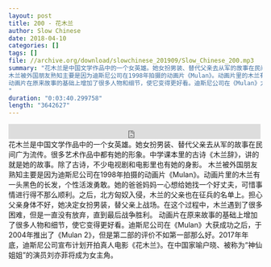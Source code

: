 ```yaml
---
layout: post
title: 200 - 花木兰
author: Slow Chinese
date: 2018-04-10
categories: []
tags: []
file: //archive.org/download/slowchinese_201909/Slow_Chinese_200.mp3
summary: "花木兰是中国文学作品中的一个女英雄。她女扮男装、替代父亲去从军的故事在民间广为流传。很多艺术作品中都有她的形象。中学课本里的古诗《木兰辞》，讲的就是她的故事。除了古诗，不少电视剧和电影里也有她的身影。
木兰被外国朋友熟知主要是因为迪斯尼公司在1998年拍摄的动画片《Mulan》。动画片里的木兰有一头黑色的长发，个性活泼勇敢。她的爸爸妈妈一心想给她找一个好丈夫，可惜事情进行得不那么顺利。之后，北方匈奴入侵，木兰的父亲也在征兵的名单上。担心父亲身体不好，她决定女扮男装，替父亲上战场。在这个过程中，木兰遇到了很多困难，但是一直没有放弃，直到最后战争胜利。
动画片在原来故事的基础上增加了很多人物和细节，使它变得更好看。迪斯尼公司在《Mulan》大获成功之后，于2004年推出了《Mulan 2》，但是第二部的评价不如第一部那么好。2017年年底，迪斯尼公司宣布计划开拍真人电影《花木兰》。在中国家喻户晓、被称为“神仙姐姐”的演员刘亦菲将成为女主角。
"
duration: "0:03:40.299758"
length: "3642627"
---
```


<iframe src="https://archive.org/embed/slowchinese_201909/Slow_Chinese_200.mp3" width="500" height="30" frameborder="0" webkitallowfullscreen="true" mozallowfullscreen="true" allowfullscreen></iframe>
花木兰是中国文学作品中的一个女英雄。她女扮男装、替代父亲去从军的故事在民间广为流传。很多艺术作品中都有她的形象。中学课本里的古诗《木兰辞》，讲的就是她的故事。除了古诗，不少电视剧和电影里也有她的身影。
木兰被外国朋友熟知主要是因为迪斯尼公司在1998年拍摄的动画片《Mulan》。动画片里的木兰有一头黑色的长发，个性活泼勇敢。她的爸爸妈妈一心想给她找一个好丈夫，可惜事情进行得不那么顺利。之后，北方匈奴入侵，木兰的父亲也在征兵的名单上。担心父亲身体不好，她决定女扮男装，替父亲上战场。在这个过程中，木兰遇到了很多困难，但是一直没有放弃，直到最后战争胜利。
动画片在原来故事的基础上增加了很多人物和细节，使它变得更好看。迪斯尼公司在《Mulan》大获成功之后，于2004年推出了《Mulan 2》，但是第二部的评价不如第一部那么好。2017年年底，迪斯尼公司宣布计划开拍真人电影《花木兰》。在中国家喻户晓、被称为“神仙姐姐”的演员刘亦菲将成为女主角。
